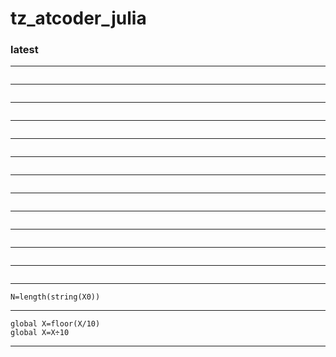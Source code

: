 # tz_atcoder_julia
### latest

---
```

```
---
```

```
---
```

```
---
```

```
---
```

```
---
```

```
---
```

```
---
```

```
---
```

```
---
```

```
---
```

```
---
```

```
---
```
N=length(string(X0))
```
---
```
global X=floor(X/10)
global X=X÷10
```
---


